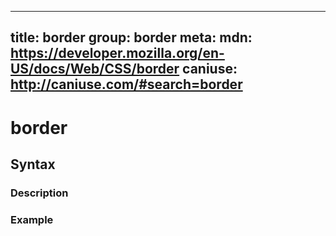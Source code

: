 
  ---
  title: border
  group: border
  meta:
    mdn: https://developer.mozilla.org/en-US/docs/Web/CSS/border
    caniuse: http://caniuse.com/#search=border
  ---

  # border
  <!--- Introduction for border, keep it brief and set the overall context -->

  ## Syntax
  <!--- Introduce the various syntax for border -->

  ### Description
  <!--- For each major section of syntax, provide a description explaining its usage further -->

  ### Example
  <!--- Provide code examples for the syntax block you're currently describing -->